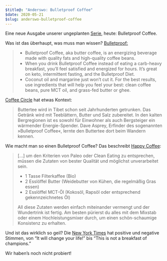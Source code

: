 ```yaml
---
$title@: "Anderswo: Bulletproof Coffee"
$date: 2020-05-21
$slug: anderswo-bulletproof-coffee
---
```


Eine neue Ausgabe unserer ungeplanten [Serie]([url('/content/posts/20200422.md')]), heute: Bulletproof Coffee.

Was ist das überhaupt, was muss man wissen? [Bulletproof:](https://www.bulletproof.com/recipes/bulletproof-diet-recipes/bulletproof-coffee-recipe/)

> * Bulletproof Coffee, aka butter coffee, is an energizing beverage made with quality fats and high-quality coffee beans.
> * When you drink Bulletproof Coffee instead of eating a carb-heavy breakfast, you’ll feel satisfied and energized for hours. It’s great on keto, intermittent fasting, and the Bulletproof Diet.
> * Coconut oil and margarine just won’t cut it. For the best results, use ingredients that will help you feel your best: clean coffee beans, pure MCT oil, and grass-fed butter or ghee.

[Coffee Circle](https://www.coffeecircle.com/de/b/bulletproof-coffee-butterkaffee) hat etwas Kontext:

> Buttertee wird in Tibet schon seit Jahrhunderten getrunken. Das Getränk wird mit Teeblättern, Butter und Salz zubereitet. In den kalten Bergregionen ist es sowohl für Einwohner als auch Bergsteiger ein wärmender Energie-Spender. Dave Asprey, Erfinder des sogenannten »Bulletproof Coffee«, lernte den Buttertee dort beim Wandern kennen. 

Wie macht man so einen Bulletproof Coffee? Das beschreibt [Happy Coffee](https://de.happycoffee.org/blogs/kaffeespezialitaeten/bulletproof-coffee):

> […] um den Kriterien von Paleo oder Clean Eating zu entsprechen, müssen die Zutaten von bester Qualität und möglichst unverarbeitet sein.
>
> * 1 Tasse Filterkaffee (Bio)
> * 2 Esslöffel Butter (Weidebutter von Kühen, die regelmäßig Gras essen)
> * 2 Esslöffel MCT-Öl (Kokosöl, Rapsöl oder entsprechend gekennzeichnetes Öl)
>
> All diese Zutaten werden einfach miteinander vermengt und der Wundertrink ist fertig. Am besten pürierst du alles mit dem Mixstab oder einem Hochleistungsmixer durch, um einen schön-schaumige Konsistenz zu erhalten.

Und ist das wirklich so geil? Die [New York Times](https://www.nytimes.com/2014/12/14/style/the-cult-of-the-bulletproof-coffee-diet.html) hat positive und negative Stimmen, von “It will change your life!” bis “This is not a breakfast of champions.”

Wir haben’s noch nicht probiert!